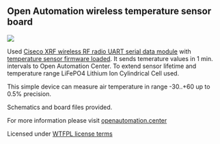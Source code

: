 ## Open Automation wireless temperature sensor board   

![](http://smartcontrol.lt/images/portfolio/S02.jpg)

Used [Ciseco XRF wireless RF radio UART serial data module][] with [temperature sensor firmware loaded](http://openmicros.org/index.php/articles/87-llap-devices-commands-and-instructions/122-xrf-firmware-temp). It sends temerature values in 1 min. intervals to Open Automation Center. To extend sensor lifetime and temperature range LiFePO4 Lithium Ion Cylindrical Cell used.

  
This simple device can measure air temperature in range -30..+60 up to 0.5% precision. 
  
Schematics and board files provided. 
  
For more information please visit [openautomation.center](http://openautomation.center)

Licensed under [WTFPL license terms](http://www.wtfpl.net/)

[Ciseco XRF wireless RF radio UART serial data module]: http://shop.ciseco.co.uk/xrf-wireless-rf-radio-uart-serial-data-module-xbee-shaped/
